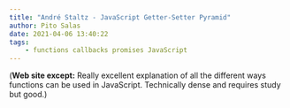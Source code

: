 ```yaml
---
title: "André Staltz - JavaScript Getter-Setter Pyramid"
author: Pito Salas
date: 2021-04-06 13:40:22
tags:
    - functions callbacks promises JavaScript
---
```


(**Web site except:** Really excellent explanation of all the different ways functions can be used in JavaScript. Technically dense and requires study but good.) 
